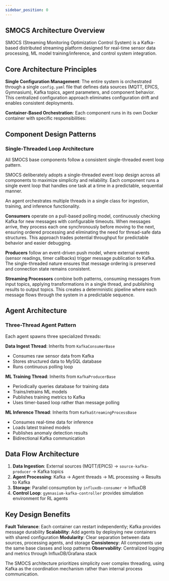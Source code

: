 ```yaml
---
sidebar_position: 0
---
```


## SMOCS Architecture Overview

SMOCS (Streaming Monitoring Optimization Control System) is a Kafka-based distributed streaming platform designed for real-time sensor data processing, ML model training/inference, and control system integration.

## Core Architecture Principles

**Single Configuration Management**: The entire system is orchestrated through a single `config.yaml` file that defines data sources (MQTT, EPICS, Gymnasium), Kafka topics, agent parameters, and component behavior. This centralized configuration approach eliminates configuration drift and enables consistent deployments.

**Container-Based Orchestration**: Each component runs in its own Docker container with specific responsibilities:

## Component Design Patterns

### Single-Threaded Loop Architecture

All SMOCS base components follow a consistent single-threaded event loop pattern. 

SMOCS deliberately adopts a single-threaded event loop design across all components to maximize simplicity and reliability. Each component runs a single event loop that handles one task at a time in a predictable, sequential manner.

An agent orchestrates multiple threads in a single class for ingestion, training, and inference functionality.

**Consumers** operate on a pull-based polling model, continuously checking Kafka for new messages with configurable timeouts. When messages arrive, they process each one synchronously before moving to the next, ensuring ordered processing and eliminating the need for thread-safe data structures. This approach trades potential throughput for predictable behavior and easier debugging.


**Producers** follow an event-driven push model, where external events (sensor readings, timer callbacks) trigger message publication to Kafka. The single-threaded nature ensures that message ordering is preserved and connection state remains consistent.


**Streaming Processors** combine both patterns, consuming messages from input topics, applying transformations in a single thread, and publishing results to output topics. This creates a deterministic pipeline where each message flows through the system in a predictable sequence.

## Agent Architecture

### Three-Thread Agent Pattern
Each agent spawns three specialized threads:

**Data Ingest Thread**: Inherits from `KafkaConsumerBase`
- Consumes raw sensor data from Kafka
- Stores structured data to MySQL database
- Runs continuous polling loop

**ML Training Thread**: Inherits from `KafkaProducerBase` 
- Periodically queries database for training data
- Trains/retrains ML models
- Publishes training metrics to Kafka
- Uses timer-based loop rather than message polling

**ML Inference Thread**: Inherits from `KafkaStreamingProcessBase`
- Consumes real-time data for inference
- Loads latest trained models
- Publishes anomaly detection results
- Bidirectional Kafka communication

## Data Flow Architecture

1. **Data Ingestion**: External sources (MQTT/EPICS) → `source-kafka-producer` → Kafka topics
2. **Agent Processing**: Kafka → Agent threads → ML processing → Results to Kafka
3. **Storage**: Parallel consumption by `influxdb-consumer` → InfluxDB
4. **Control Loop**: `gymnasium-kafka-controller` provides simulation environment for RL agents

## Key Design Benefits

**Fault Tolerance**: Each container can restart independently; Kafka provides message durability
**Scalability**: Add agents by deploying new containers with shared configuration
**Modularity**: Clear separation between data sources, processing agents, and storage
**Consistency**: All components use the same base classes and loop patterns
**Observability**: Centralized logging and metrics through InfluxDB/Grafana stack

The SMOCS architecture prioritizes simplicity over complex threading, using Kafka as the coordination mechanism rather than internal process communication.